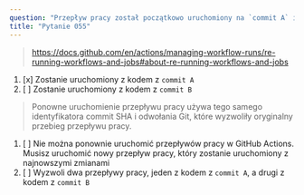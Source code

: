 ```yaml
---
question: "Przepływ pracy został początkowo uruchomiony na `commit A` i zakończył się niepowodzeniem. Naprawiłeś przepływ pracy w kolejnej `commit B`. Kiedy ponownie uruchomisz ten przepływ pracy, zostanie on uruchomiony z kodem z którego commitu?"
title: "Pytanie 055"
---
```


> https://docs.github.com/en/actions/managing-workflow-runs/re-running-workflows-and-jobs#about-re-running-workflows-and-jobs
1. [x] Zostanie uruchomiony z kodem z `commit A`
1. [ ] Zostanie uruchomiony z kodem z `commit B`
> Ponowne uruchomienie przepływu pracy używa tego samego identyfikatora commit SHA i odwołania Git, które wyzwoliły oryginalny przebieg przepływu pracy.
1. [ ] Nie można ponownie uruchomić przepływów pracy w GitHub Actions. Musisz uruchomić nowy przepływ pracy, który zostanie uruchomiony z najnowszymi zmianami
1. [ ] Wyzwoli dwa przepływy pracy, jeden z kodem z `commit A`, a drugi z kodem z `commit B`
